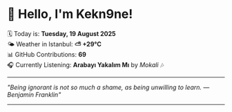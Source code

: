 # 👋 Hello, I'm Kekn9ne!

🗓️ Today is: **Tuesday, 19 August 2025**  
🌤️ Weather in Istanbul: **⛅️  +29°C**  
📊 GitHub Contributions: **69**  
🎧 Currently Listening: **Arabayı Yakalım Mı** by *Mokali* 🎶

---

_"Being ignorant is not so much a shame, as being unwilling to learn. — *Benjamin Franklin*"_

---
